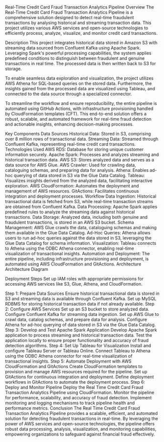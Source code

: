 Real-Time Credit Card Fraud Transaction Analytics Pipeline
Overview
The Real-Time Credit Card Fraud Transaction Analytics Pipeline is a comprehensive solution designed to detect real-time fraudulent transactions by analysing historical and streaming transaction data. This project utilizes various AWS services and open-source technologies to efficiently process, analyze, visualize, and monitor credit card transactions.

Description
This project integrates historical data stored in Amazon S3 with streaming data sourced from Confluent Kafka using Apache Spark. Leveraging Spark's powerful processing capabilities, the system applies predefined conditions to distinguish between fraudulent and genuine transactions in real time. The processed data is then written back to S3 for storage.

To enable seamless data exploration and visualization, the project utilizes AWS Athena for SQL-based queries on the stored data. Furthermore, the insights gained from the processed data are visualized using Tableau, and connected to the data source through a specialized connector.

To streamline the workflow and ensure reproducibility, the entire pipeline is automated using GitHub Actions, with infrastructure provisioning handled by CloudFormation templates (CFT). This end-to-end solution offers a robust, scalable, and automated framework for real-time fraud detection and actionable insights, enhancing decision-making processes.

Key Components
Data Sources
Historical Data: Stored in S3, comprising over 8 million rows of transactional data.
Streaming Data: Streamed through Confluent Kafka, representing real-time credit card transactions.
Technologies Used
AWS RDS: Database for storing unique customer information securely.
Apache Spark: Processes and analyzes streaming and historical transaction data.
AWS S3: Stores analyzed data and serves as a data source for AWS Glue.
AWS Crawler: Used for crawling data, cataloguing schemas, and preparing data for analysis.
Athena: Enables ad-hoc querying of data stored in S3 via the Glue Data Catalog.
Tableau: Visualizes insights derived from the analyzed data, facilitating interactive exploration.
AWS CloudFormation: Automates the deployment and management of AWS resources.
GitActions: Facilitates continuous integration and deployment processes.
Workflow
Data Ingestion: Historical transactional data is fetched from S3, while real-time transaction streams are obtained from Confluent Kafka.
Data Processing: Apache Spark applies predefined rules to analyze the streaming data against historical transactions.
Data Storage: Analyzed data, including both genuine and fraudulent transactions, is stored in an AWS S3 bucket.
Schema Management: AWS Glue crawls the data, cataloguing schemas and making them available in the Glue Data Catalog.
Ad-Hoc Queries: Athena allows users to run ad-hoc queries against the data stored in S3, leveraging the Glue Data Catalog for schema information.
Visualization: Tableau connects to Athena using the ODBC Athena connector, enabling real-time visualization of transactional insights.
Automation and Deployment: The entire pipeline, including infrastructure provisioning and deployment, is automated using AWS CloudFormation and GitActions.
Architecture
Architecture Diagram

Deployment Steps
Set up IAM roles with appropriate permissions for accessing AWS services like S3, Glue, Athena, and CloudFormation.

Step 1: Prepare Data Sources
Ensure historical transactional data is stored in S3 and streaming data is available through Confluent Kafka.
Set up MySQL RDBMS for storing historical transaction data if not already available.
Step 2: Configure AWS Services
Set up an S3 bucket to store analyzed data.
Configure Confluent Kafka for streaming data ingestion.
Set up AWS Glue to crawl data, catalog schemas, and prepare data for analysis.
Configure Athena for ad-hoc querying of data stored in S3 via the Glue Data Catalog.
Step 3: Develop and Test Apache Spark Application
Develop Apache Spark application to process streaming and historical transaction data.
Test the application locally to ensure proper functionality and accuracy of fraud detection algorithms.
Step 4: Set Up Tableau for Visualization
Install and configure Tableau Server or Tableau Online.
Connect Tableau to Athena using the ODBC Athena connector for real-time visualization of transactional insights.
Step 5: Automate Deployment with AWS CloudFormation and GitActions
Create CloudFormation templates to provision and manage AWS resources required for the pipeline.
Set up GitActions for continuous integration and deployment.
Define deployment workflows in GitActions to automate the deployment process.
Step 6: Deploy and Monitor Pipeline
Deploy the Real Time Credit Card Fraud Transaction Analytics Pipeline using CloudFormation.
Monitor the pipeline for performance, scalability, and accuracy of fraud detection.
Implement monitoring and logging mechanisms to track pipeline health and performance metrics.
Conclusion
The Real Time Credit Card Fraud Transaction Analytics Pipeline provides a scalable, efficient, and automated solution for detecting fraudulent transactions in real-time. By leveraging the power of AWS services and open-source technologies, the pipeline offers robust data processing, analysis, visualization, and monitoring capabilities, empowering organizations to safeguard against financial fraud effectively.
